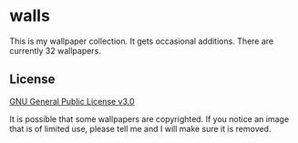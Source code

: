 # walls

This is my wallpaper collection. It gets occasional additions.
There are currently 32 wallpapers.

## License

[GNU General Public License v3.0](LICENSE)

It is possible that some wallpapers are copyrighted. If you notice an image
that is of limited use, please tell me and I will make sure it is removed.
